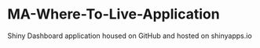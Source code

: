 # MA-Where-To-Live-Application
Shiny Dashboard application housed on GitHub and hosted on shinyapps.io
